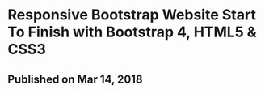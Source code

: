 # Responsive Bootstrap Website Start To Finish with Bootstrap 4, HTML5 & CSS3
## Published on Mar 14, 2018
